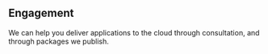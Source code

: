 ##  Engagement

We can help you deliver applications to the cloud through consultation, and through packages we publish.